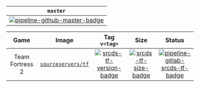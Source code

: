 | `master` |
|:-:|
[![pipeline-github-master-badge][]][pipeline-github-master-link] |

[pipeline-github-master-badge]: https://img.shields.io/github/actions/workflow/status/startersclan/docker-sourceservers/ci-master-pr.yml?branch=master&label=&logo=github&style=flat-square
[pipeline-github-master-link]: https://github.com/startersclan/docker-sourceservers/actions?query=branch%3Amaster

| Game | Image | Tag `v<tag>` | Size | Status |
|:-:|:-:|:-:|:-:|:-:|
| Team Fortress 2 | [`sourceservers/tf`][srcds-tf-dockerhub-link] | [![srcds-tf-version-badge][]][srcds-tf-metadata-link] | [![srcds-tf-size-badge][]][srcds-tf-metadata-link] | [![pipeline-gitlab-srcds-tf-badge][]][pipeline-gitlab-srcds-tf-link] |

[srcds-tf-dockerhub-link]: https://hub.docker.com/r/sourceservers/tf
[srcds-tf-version-badge]: https://img.shields.io/docker/v/sourceservers/tf/latest?label=&style=flat-square
[srcds-tf-size-badge]: https://img.shields.io/docker/image-size/sourceservers/tf/latest?label=&style=flat-square
[srcds-tf-metadata-link]: https://hub.docker.com/r/sourceservers/tf/tags
[pipeline-gitlab-srcds-tf-badge]: https://img.shields.io/gitlab/pipeline-status/startersclan/docker-sourceservers?branch=srcds-tf&label=&logo=gitlab&style=flat-square
[pipeline-gitlab-srcds-tf-link]: https://gitlab.com/startersclan/docker-sourceservers/-/pipelines?page=1&scope=all&ref=srcds-tf
